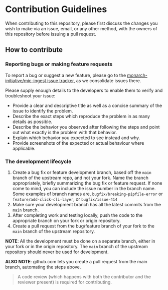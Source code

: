 # Contribution Guidelines

When contributing to this repository, please first discuss the changes you wish to make via an issue, email, or any other method, with the owners of this repository before issuing a pull request.

## How to contribute

### Reporting bugs or making feature requests

To report a bug or suggest a new feature, please go to the [monarch-initiative/mic-ingest issue tracker](https://github.com/monarch-initiative/mic-ingest/issues), as we consolidate issues there.

Please supply enough details to the developers to enable them to verify and troubleshoot your issue:

* Provide a clear and descriptive title as well as a concise summary of the issue to identify the problem.
* Describe the exact steps which reproduce the problem in as many details as possible.
* Describe the behavior you observed after following the steps and point out what exactly is the problem with that behavior.
* Explain which behavior you expected to see instead and why.
* Provide screenshots of the expected or actual behaviour where applicable.


### The development lifecycle

1. Create a bug fix or feature development branch, based off the `main` branch of the upstream repo, and not your fork. Name the branch appropriately, briefly summarizing the bug fix or feature request. If none come to mind, you can include the issue number in the branch name. Some examples of branch names are, `bugfix/breaking-pipfile-error` or `feature/add-click-cli-layer`, or `bugfix/issue-414`
2. Make sure your development branch has all the latest commits from the `main` branch.
3. After completing work and testing locally, push the code to the appropriate branch on your fork or origin repository.
4. Create a pull request from the bug/feature branch of your fork to the `main` branch of the upstream repository.

**NOTE**: All the development must be done on a separate branch, either in your fork or in the origin repository. The `main` branch of the upstream repository should never be used for development.

**ALSO NOTE**: github.com lets you create a pull request from the main branch, automating the steps above.

> A code review (which happens with both the contributor and the reviewer present) is required for contributing.